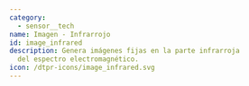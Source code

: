 ```yaml
---
category: 
  - sensor__tech
name: Imagen - Infrarrojo
id: image_infrared
description: Genera imágenes fijas en la parte infrarroja
  del espectro electromagnético.
icon: /dtpr-icons/image_infrared.svg
---
```


